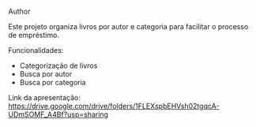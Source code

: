 Author

Este projeto organiza livros por autor e categoria para facilitar o processo de empréstimo.

Funcionalidades:
- Categorização de livros
- Busca por autor
- Busca por categoria

Link da apresentação: https://drive.google.com/drive/folders/1FLEXspbEHVsh02tgqcA-UDmSOMF_A4Bf?usp=sharing

